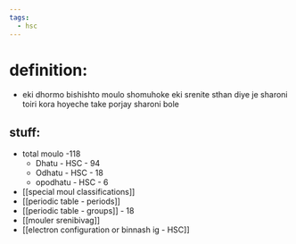 ```yaml
---
tags:
  - hsc
---
```

# definition: 
- eki dhormo bishishto moulo shomuhoke eki srenite sthan diye je sharoni toiri kora hoyeche take porjay sharoni bole
## stuff:  
- total moulo -118 
	- Dhatu - HSC - 94 
	- Odhatu - HSC - 18
	- opodhatu - HSC - 6
- [[special moul classifications]] 
- [[periodic table - periods]] 
- [[periodic table - groups]] - 18
- [[mouler srenibivag]] 
- [[electron configuration or binnash ig - HSC]] 